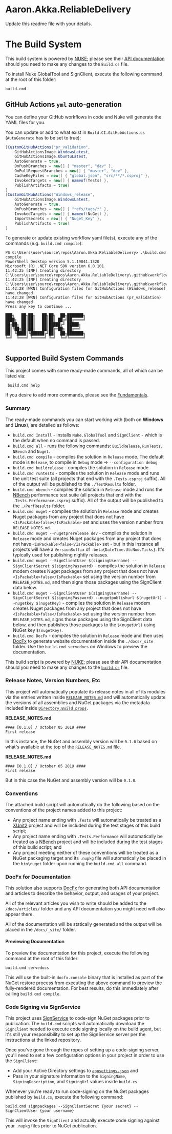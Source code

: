 ﻿# Aaron.Akka.ReliableDelivery

Update this readme file with your details.

# The Build System

This build system is powered by [NUKE](https://nuke.build/); please see their [API documentation](https://nuke.build/docs/getting-started/philosophy.html) should you need to make any changes to the `Build.cs` file.

To install Nuke GlobalTool and SignClient, execute the following command at the root of this folder:

```
build.cmd
```

## GitHub Actions `yml` auto-generation

You can define your GitHub workflows in code and Nuke will generate the YAML files for you.

You can update or add to what exist in `Build.CI.GitHubActions.cs` (`AutoGenerate` has to be set to true):

```csharp
[CustomGitHubActions("pr_validation",
    GitHubActionsImage.WindowsLatest,
    GitHubActionsImage.UbuntuLatest,
    AutoGenerate = true,
    OnPushBranches = new[] { "master", "dev" },
    OnPullRequestBranches = new[] { "master", "dev" },
    CacheKeyFiles = new[] { "global.json", "src/**/*.csproj" },
    InvokedTargets = new[] { nameof(Tests) },
    PublishArtifacts = true)
]
[CustomGitHubActions("Windows_release",
    GitHubActionsImage.WindowsLatest,
    AutoGenerate = true,
    OnPushBranches = new[] { "refs/tags/*" },
    InvokedTargets = new[] { nameof(NuGet) },
    ImportSecrets = new[] { "Nuget_Key" },
    PublishArtifacts = true)
]

```
To generate or update existing workflow yaml file(s), execute any of the commands (e.g. `build.cmd compile`):

```shell
PS C:\Users\user\source\repos\Aaron.Akka.ReliableDelivery> .\build.cmd compile
PowerShell Desktop version 5.1.19041.1320
Microsoft (R) .NET Core SDK version 6.0.101
11:42:25 [INF] Creating directory C:\Users\user\source\repos\Aaron.Akka.ReliableDelivery\.github\workflows...
11:42:25 [INF] Creating directory C:\Users\user\source\repos\Aaron.Akka.ReliableDelivery\.github\workflows...
11:42:28 [WRN] Configuration files for GitHubActions (Windows_release) have changed.
11:42:28 [WRN] Configuration files for GitHubActions (pr_validation) have changed.
Press any key to continue ...

███╗   ██╗██╗   ██╗██╗  ██╗███████╗
████╗  ██║██║   ██║██║ ██╔╝██╔════╝
██╔██╗ ██║██║   ██║█████╔╝ █████╗  
██║╚██╗██║██║   ██║██╔═██╗ ██╔══╝  
██║ ╚████║╚██████╔╝██║  ██╗███████╗
╚═╝  ╚═══╝ ╚═════╝ ╚═╝  ╚═╝╚══════╝
​ 
```

## Supported Build System Commands

This project comes with some ready-made commands, all of which can be listed via:

```
 build.cmd help
```
If you desire to add more commands, please see the [Fundamentals](https://nuke.build/docs/authoring-builds/fundamentals.html).

### Summary

The ready-made commands you can start working with (both on **Windows** and **Linux**), are detailed as follows:

* `build.cmd Install` - installs `Nuke.GlobalTool` and `SignClient` - which is the default when no command is passed.
* `build.cmd all` - runs the following commands: `BuildRelease`, `RunTests`, `NBench` and `Nuget`.
* `build.cmd compile` - compiles the solution in `Release` mode. The default mode is `Release`, to compile in `Debug` mode => `--configuration debug`
* `build.cmd buildrelease` - compiles the solution in `Release` mode.
* `build.cmd runtests` - compiles the solution in `Release` mode and runs the unit test suite (all projects that end with the `.Tests.csproj` suffix). All of the output will be published to the `./TestResults` folder.
* `build.cmd nbench` - compiles the solution in `Release` mode and runs the [NBench](https://nbench.io/) performance test suite (all projects that end with the `.Tests.Performance.csproj` suffix). All of the output will be published to the `./PerfResults` folder.
* `build.cmd nuget` - compiles the solution in `Release` mode and creates Nuget packages from any project that does not have `<IsPackable>false</IsPackable>` set and uses the version number from `RELEASE_NOTES.md`.
* `build.cmd nuget --nugetprerelease dev` - compiles the solution in `Release` mode and creates Nuget packages from any project that does not have `<IsPackable>false</IsPackable>` set - but in this instance all projects will have a `VersionSuffix` of `-beta{DateTime.UtcNow.Ticks}`. It's typically used for publishing nightly releases.
* `build.cmd nuget --SignClientUser $(signingUsername) --SignClientSecret $(signingPassword)` - compiles the solution in `Release` modem creates Nuget packages from any project that does not have `<IsPackable>false</IsPackable>` set using the version number from `RELEASE_NOTES.md`, and then signs those packages using the SignClient data below.
* `build.cmd nuget --SignClientUser $(signingUsername) --SignClientSecret $(signingPassword) --nugetpublishurl $(nugetUrl) --nugetkey $(nugetKey)` - compiles the solution in `Release` modem creates Nuget packages from any project that does not have `<IsPackable>false</IsPackable>` set using the version number from `RELEASE_NOTES.md`, signs those packages using the SignClient data below, and then publishes those packages to the `$(nugetUrl)` using NuGet key `$(nugetKey)`.
* `build.cmd DocFx` - compiles the solution in `Release` mode and then uses [DocFx](http://dotnet.github.io/docfx/) to generate website documentation inside the `./docs/_site` folder. Use the `build.cmd servedocs` on Windows to preview the documentation.

This build script is powered by [NUKE](https://nuke.build/); please see their API documentation should you need to make any changes to the [`build.cs`](/build/build.cs) file.

### Release Notes, Version Numbers, Etc
This project will automatically populate its release notes in all of its modules via the entries written inside [`RELEASE_NOTES.md`](RELEASE_NOTES.md) and will automatically update the versions of all assemblies and NuGet packages via the metadata included inside [`Directory.Build.props`](src/Directory.Build.props).

**RELEASE_NOTES.md**
```
#### [0.1.0] / October 05 2019 ####
First release
```

In this instance, the NuGet and assembly version will be `0.1.0` based on what's available at the top of the `RELEASE_NOTES.md` file.

**RELEASE_NOTES.md**
```
#### [0.1.0] / October 05 2019 ####
First release
```

But in this case the NuGet and assembly version will be `0.1.0`.

### Conventions
The attached build script will automatically do the following based on the conventions of the project names added to this project:

* Any project name ending with `.Tests` will automatically be treated as a [XUnit2](https://xunit.github.io/) project and will be included during the test stages of this build script;
* Any project name ending with `.Tests.Performance` will automatically be treated as a [NBench](https://github.com/petabridge/NBench) project and will be included during the test stages of this build script; and
* Any project meeting neither of these conventions will be treated as a NuGet packaging target and its `.nupkg` file will automatically be placed in the `bin\nuget` folder upon running the `build.cmd all` command.

### DocFx for Documentation
This solution also supports [DocFx](http://dotnet.github.io/docfx/) for generating both API documentation and articles to describe the behavior, output, and usages of your project. 

All of the relevant articles you wish to write should be added to the `/docs/articles/` folder and any API documentation you might need will also appear there.

All of the documentation will be statically generated and the output will be placed in the `/docs/_site/` folder. 

#### Previewing Documentation
To preview the documentation for this project, execute the following command at the root of this folder:

```
build.cmd servedocs
```

This will use the built-in `docfx.console` binary that is installed as part of the NuGet restore process from executing the above command to preview the fully-rendered documentation. For best results, do this immediately after calling `build.cmd compile`.

### Code Signing via SignService
This project uses [SignService](https://github.com/onovotny/SignService) to code-sign NuGet packages prior to publication. The `build.cmd` scripts will automatically download the `SignClient` needed to execute code signing locally on the build agent, but it's still your responsibility to set up the SignService server per the instructions at the linked repository.

Once you've gone through the ropes of setting up a code-signing server, you'll need to set a few configuration options in your project in order to use the `SignClient`:

* Add your Active Directory settings to [`appsettings.json`](appsettings.json) and
* Pass in your signature information to the `SigningName`, `SigningDescription`, and `SigningUrl` values inside `build.cs`.

Whenever you're ready to run code-signing on the NuGet packages published by `build.cs`, execute the following command:

```
build.cmd signpackages --SignClientSecret {your secret} --SignClientUser {your username}
```

This will invoke the `SignClient` and actually execute code signing against your `.nupkg` files prior to NuGet publication.
